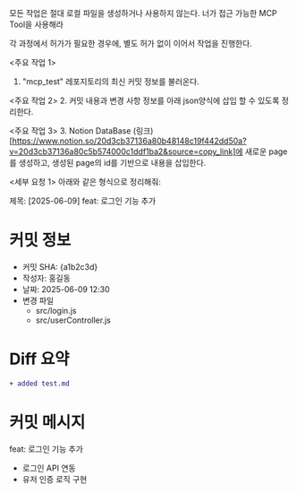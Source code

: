 모든 작업은 절대 로컬 파일을 생성하거나 사용하지 않는다.
너가 접근 가능한 MCP Tool을 사용해라

<system>
각 과정에서 허가가 필요한 경우에, 별도 허가 없이 이어서 작업을 진행한다.
</system>

<주요 작업 1>
1. "mcp_test" 레포지토리의 최신 커밋 정보를 불러온다.

<주요 작업 2>
2. 커밋 내용과 변경 사항 정보를 아래 json양식에 삽입 할 수 있도록 정리한다.


<주요 작업 3>
3. Notion DataBase (링크)[https://www.notion.so/20d3cb37136a80b48148c19f442dd50a?v=20d3cb37136a80c5b574000c1ddf1ba2&source=copy_link]에 새로운 page를 생성하고, 생성된 page의 id를 기반으로 내용을 삽입한다.

<세부 요청 1>
아래와 같은 형식으로 정리해줘:

제목: [2025-06-09] feat: 로그인 기능 추가

# 커밋 정보

- 커밋 SHA: {a1b2c3d}
- 작성자: 홍길동
- 날짜: 2025-06-09 12:30
- 변경 파일
    - src/login.js
    - src/userController.js

# Diff 요약

```diff
+ added test.md
```

# 커밋 메시지

feat: 로그인 기능 추가

- 로그인 API 연동
- 유저 인증 로직 구현


